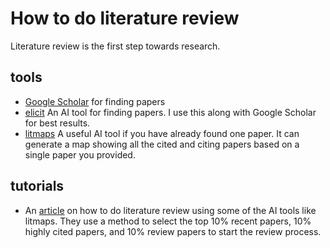 # How to do literature review

Literature review is the first step towards research.

## tools 
- [Google Scholar]() for finding papers
- [elicit]() An AI tool for finding papers. I use this along with Google Scholar for best results.
- [litmaps]() A useful AI tool if you have already found one paper. It can generate a map showing all the cited and citing papers based on a single paper you provided.

## tutorials
- An [article](https://ilyashabanov.substack.com/p/the-effortless-literature-review) on how to do literature review using some of the AI tools like litmaps. They use a method to select the top 10% recent papers, 10% highly cited papers, and 10% review papers to start the review process. 